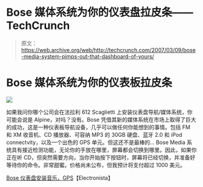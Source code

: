 # Bose 媒体系统为你的仪表盘拉皮条——TechCrunch

> 原文：<https://web.archive.org/web/http://techcrunch.com/2007/03/09/bose-media-system-pimps-out-that-dashboard-of-yours/>

# Bose 媒体系统为你的仪表板拉皮条

![](img/4114593ddfe4f4fd0c0d9bded77512bf.png)

如果我问你哪个公司会在法拉利 612 Scaglietti 上安装仪表盘导航/媒体系统，你可能会说是 Alpine，对吗？没有。Bose 凭借其新的媒体系统在市场上取得了巨大的成功，这是一种仪表板导航设备，几乎可以做任何你能想到的事情。包括 FM 和 XM 收音机、CD 播放器、可容纳 MP3 的 30GB 硬盘、蓝牙 2.0 和 iPod connectvity，以及一个出色的 GPS 单元。但这还不是最棒的…
 Bose Media 系统具有接近检测功能，无论你的手放在哪里，屏幕都会切换到哪里。因此，如果你正在听 CD，但突然需要方向，当你开始按下按钮时，屏幕将已经切换，并准备好等待你的命令。非常甜蜜。价格尚未公布，但我预计将支付超过 1000 美元。

[Bose 仪表盘安装音乐，GPS](https://web.archive.org/web/20210228110113/http://www.electronista.com/articles/07/03/09/bose.media.system/)【Electronista】